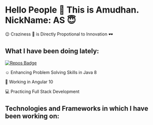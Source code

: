 # Hello People :handshake: This is Amudhan. NickName: AS 😇

😉 Craziness :zany_face: is Directly Propotional to Innovation :dark_sunglasses:

## What I have been doing lately:

[![Repos Badge](https://badges.pufler.dev/repos/AS-2K20)](https://badges.pufler.dev)


:relaxed: Enhancing Problem Solving Skills in Java 8

🤠 Working in Angular 10

:computer: Practicing Full Stack Development 

## Technologies and Frameworks in which I have been working on:
<link href="https://fonts.googleapis.com/css2?family=Material+Icons" rel="stylesheet">

<i class="fab fa-angular"></i>

<!--
**AS-2K20/AS-2K20** is a ✨ _special_ ✨ repository because its `README.md` (this file) appears on your GitHub profile.

Here are some ideas to get you started:

- 🔭 I’m currently working on Angular and Java 8
- 🌱 I’m currently learning Full Stack Development
- 👯 I’m looking to collaborate on ...
- 🤔 I’m looking for help with ...
- 💬 Ask me about ...
- 📫 How to reach me: 
- 😄 Pronouns: ...
- ⚡ Fun fact: Craziness :zany_face: is one of the by-products of Innovation :dark_sunglasses:
-->
